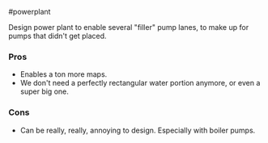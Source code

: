 #powerplant 

Design power plant to enable several "filler" pump lanes, to make up for pumps that didn't get placed.

### Pros

- Enables a ton more maps.
- We don't need a perfectly rectangular water portion anymore, or even a super big one.

### Cons

- Can be really, really, annoying to design. Especially with boiler pumps.
